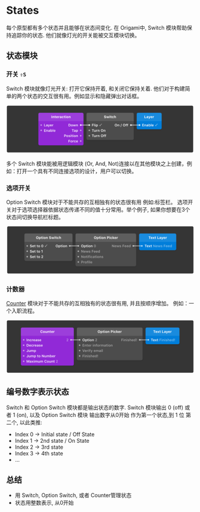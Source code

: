 # States

每个原型都有多个状态并且能够在状态间变化. 在 Origami中, Switch 模块帮助保持追踪你的状态. 他们就像灯光的开关能被交互模块切换。

## 状态模块

### **开关** `⇧S`

Switch 模块就像灯光开关: 打开它保持开着, 和关闭它保持关着. 他们对于构建简单的两个状态的交互很有用。例如显示和隐藏弹出对话框。

![](.gitbook/assets/9.png)

多个 Switch 模块能被用逻辑模块 \(Or, And, Not\)连接以在其他模块之上创建，例如：打开一个具有不同连接选项的设计，用户可以切换。

### **选项开关**

Option Switch 模块对于不能共存的互相独有的状态很有用 例如:标签栏。 选项开关对于选项选择器依据状态传递不同的值十分常用。举个例子, 如果你想要在3个状态间切换导航栏标题。

![](.gitbook/assets/10.png)

### **计数器**

[Counter](http://origami.design/documentation/patches/builtin.counter.html) 模块对于不能共存的互相独有的状态很有用, 并且按顺序增加。 例如：一个入职流程。

![](.gitbook/assets/11.png)

## 编号数字表示状态

Switch 和 Option Switch 模块都是输出状态的数字. Switch 模块输出 0 \(off\) 或者 1 \(on\), 以及 Option Switch 模块 输出数字从0开始 作为第一个状态,到 1 位 第二个, 以此类推:

* Index 0 → Initial state \/ Off State
* Index 1 → 2nd state \/ On State
* Index 2 → 3rd state
* Index 3 → 4th state
* ...

## 总结

* 用 Switch, Option Switch, 或者 Counter管理状态
* 状态用整数表示, 从0开始

